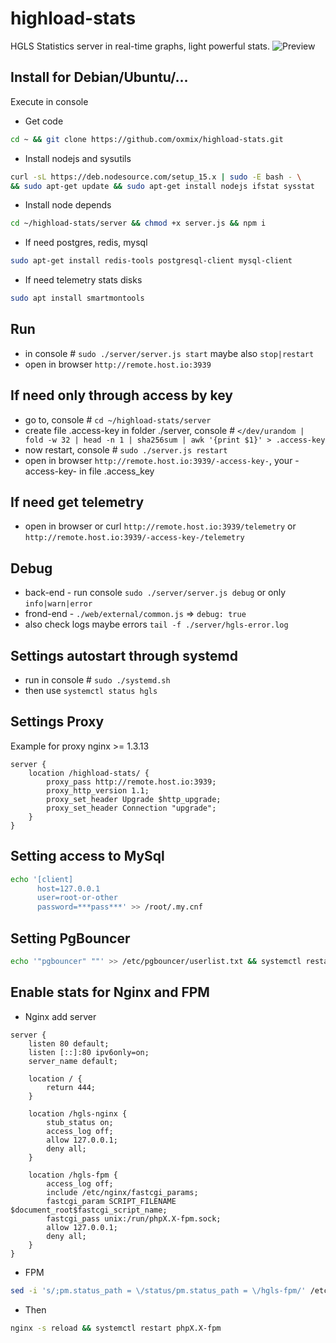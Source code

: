 # highload-stats
HGLS Statistics server in real-time graphs, light powerful stats.
![Preview](web/preview/latest.png)

## Install for Debian/Ubuntu/...
Execute in console
* Get code
```bash
cd ~ && git clone https://github.com/oxmix/highload-stats.git
```
* Install nodejs and sysutils
```bash
curl -sL https://deb.nodesource.com/setup_15.x | sudo -E bash - \
&& sudo apt-get update && sudo apt-get install nodejs ifstat sysstat 
```
* Install node depends
```bash
cd ~/highload-stats/server && chmod +x server.js && npm i
```
* If need postgres, redis, mysql
```bash
sudo apt-get install redis-tools postgresql-client mysql-client
```

* If need telemetry stats disks
```bash
sudo apt install smartmontools
```

## Run 
* in console # `sudo ./server/server.js start` maybe also `stop|restart`
* open in browser `http://remote.host.io:3939`

## If need only through access by key
* go to, console # `cd ~/highload-stats/server`
* create file .access-key in folder ./server, console # `</dev/urandom | fold -w 32 | head -n 1 | sha256sum | awk '{print $1}' > .access-key`
* now restart, console # `sudo ./server.js restart`
* open in browser `http://remote.host.io:3939/-access-key-`, your -access-key- in file .access_key

## If need get telemetry
* open in browser or curl `http://remote.host.io:3939/telemetry` or `http://remote.host.io:3939/-access-key-/telemetry`

## Debug 
* back-end - run console `sudo ./server/server.js debug` or only `info|warn|error`
* frond-end - `./web/external/common.js` => `debug: true`
* also check logs maybe errors `tail -f ./server/hgls-error.log`

## Settings autostart through systemd 
* run in console # `sudo ./systemd.sh`
* then use `systemctl status hgls` 

## Settings Proxy 
Example for proxy nginx >= 1.3.13
```nginx
server {
    location /highload-stats/ {
        proxy_pass http://remote.host.io:3939;
        proxy_http_version 1.1;
        proxy_set_header Upgrade $http_upgrade;
        proxy_set_header Connection "upgrade";
    }
}
```
## Setting access to MySql
```bash
echo '[client]
      host=127.0.0.1
      user=root-or-other
      password=***pass***' >> /root/.my.cnf
```

## Setting PgBouncer
```bash
echo '"pgbouncer" ""' >> /etc/pgbouncer/userlist.txt && systemctl restart pgbouncer
```

## Enable stats for Nginx and FPM
* Nginx add server
```nginx
server {
    listen 80 default;
    listen [::]:80 ipv6only=on;
    server_name default;

    location / {
        return 444;
    }

    location /hgls-nginx {
        stub_status on;
        access_log off;
        allow 127.0.0.1;
        deny all;
    }

    location /hgls-fpm {
        access_log off;
        include /etc/nginx/fastcgi_params;
        fastcgi_param SCRIPT_FILENAME $document_root$fastcgi_script_name;
        fastcgi_pass unix:/run/phpX.X-fpm.sock;
        allow 127.0.0.1;
        deny all;
    }
}
```
* FPM
```bash
sed -i 's/;pm.status_path = \/status/pm.status_path = \/hgls-fpm/' /etc/php/X.X/fpm/pool.d/www.conf
```
* Then
```bash
nginx -s reload && systemctl restart phpX.X-fpm
```